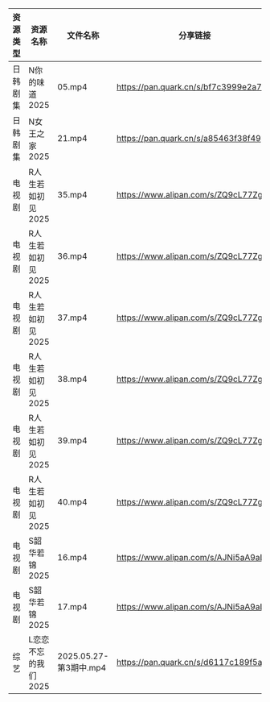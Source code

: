 | 资源类型 | 资源名称         | 文件名称                | 分享链接                                 | 更新时间                |
| ---- | ------------ | ------------------- | ------------------------------------ | ------------------- |
| 日韩剧集 | N你的味道2025    | 05.mp4              | https://pan.quark.cn/s/bf7c3999e2a7  | 2025-05-27 10:23:27 |
| 日韩剧集 | N女王之家2025    | 21.mp4              | https://pan.quark.cn/s/a85463f38f49  | 2025-05-27 21:24:15 |
| 电视剧  | R人生若如初见2025  | 35.mp4              | https://www.alipan.com/s/ZQ9cL77ZgpR | 2025-05-27 20:05:41 |
| 电视剧  | R人生若如初见2025  | 36.mp4              | https://www.alipan.com/s/ZQ9cL77ZgpR | 2025-05-27 20:05:40 |
| 电视剧  | R人生若如初见2025  | 37.mp4              | https://www.alipan.com/s/ZQ9cL77ZgpR | 2025-05-27 20:05:40 |
| 电视剧  | R人生若如初见2025  | 38.mp4              | https://www.alipan.com/s/ZQ9cL77ZgpR | 2025-05-27 20:05:39 |
| 电视剧  | R人生若如初见2025  | 39.mp4              | https://www.alipan.com/s/ZQ9cL77ZgpR | 2025-05-27 20:05:39 |
| 电视剧  | R人生若如初见2025  | 40.mp4              | https://www.alipan.com/s/ZQ9cL77ZgpR | 2025-05-27 20:05:38 |
| 电视剧  | S韶华若锦2025    | 16.mp4              | https://www.alipan.com/s/AJNi5aA9aLX | 2025-05-27 20:05:50 |
| 电视剧  | S韶华若锦2025    | 17.mp4              | https://www.alipan.com/s/AJNi5aA9aLX | 2025-05-27 20:05:49 |
| 综艺   | L恋恋不忘的我们2025 | 2025.05.27-第3期中.mp4 | https://pan.quark.cn/s/d6117c189f5a  | 2025-05-27 21:28:59 |
